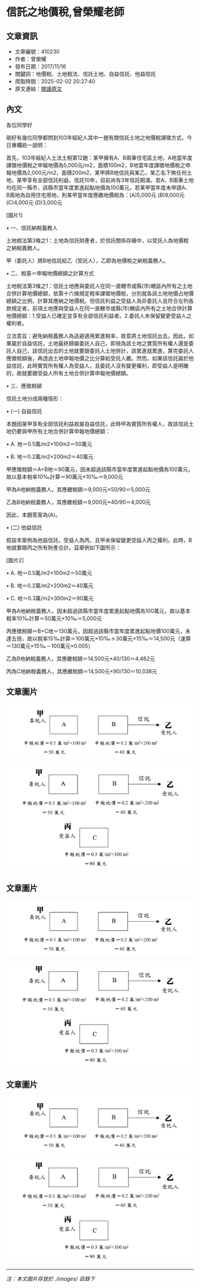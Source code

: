 # 信託之地價稅,曾榮耀老師

## 文章資訊
- 文章編號：410230
- 作者：曾榮耀
- 發布日期：2017/11/16
- 關鍵詞：地價稅、土地稅法、信託土地、自益信託、他益信託
- 爬取時間：2025-02-02 20:27:40
- 原文連結：[閱讀原文](https://real-estate.get.com.tw/Columns/detail.aspx?no=410230)

## 內文
各位同學好

剛好有幾位同學都問到103年經紀人其中一題有關信託土地之地價稅課徵方式，今日專欄統一說明：

首先，103年經紀人土法土稅第12題：某甲擁有A、B兩筆住宅區土地，A地當年度課徵地價稅之申報地價為5,000元/m2，面積100m2，B地當年度課徵地價稅之申報地價為2,000元/m2，面積200m2，某甲將B地信託與某乙，某乙名下無任何土地，某甲享有全部信託利益，信託10年，目前尚有3年信託期滿，若A、B兩筆土地均在同一縣市，該縣市當年度累進起點地價為100萬元，若某甲當年度未申請A、B兩地為自用住宅用地，則某甲當年度應繳地價稅為：(A)5,000元 (B)9,000元 (C)4,000元 (D)3,000元

[圖片1]

• 一、信託納稅義務人

土地稅法第3條之1：土地為信託財產者，於信託關係存續中，以受託人為地價稅之納稅義務人。

甲（委託人）將B地信託給乙（受託人），乙即為地價稅之納稅義務人。

• 二、稅基＝申報地價總額之計算方式

土地稅法第3條之1：信託土地應與委託人在同一直轄市或縣(市)轄區內所有之土地合併計算地價總額，依第十六條規定稅率課徵地價稅，分別就各該土地地價占地價總額之比例，計算其應納之地價稅。但信託利益之受益人為非委託人且符合左列各款規定者，前項土地應與受益人在同一直轄市或縣(市)轄區內所有之土地合併計算地價總額：1.受益人已確定並享有全部信託利益者。2.委託人未保留變更受益人之權利者。

立法意旨：避免納稅義務人為逃避適用累進稅率，故意將土地信託出去。因此，如果屬於自益信託，土地最終歸屬委託人自己，即視為該土地之實質所有權人還是委託人自己，該信託出去的土地就要跟委託人土地併計，該累進就累進，算完委託人應徵稅額後，再透過土地申報地價之比分算給受託人繳。然而，如果該信託屬於他益信託，此時實質所有權人為受益人，且委託人沒有變更權利，即受益人是明確的，故就要跟受益人所有土地合併計算申報地價總額。

• 三、應徵稅額

信託土地分成兩種情形：

• (一) 自益信託

本題因某甲享有全部信託利益故屬自益信託，此時甲為實質所有權人，故該信託土地仍要與甲所有土地合併計算申報地價總額：

• A. 地＝0.5萬/m2×100m2＝50萬元

• B. 地＝0.2萬/m2×200m2＝40萬元

甲應徵稅額＝A+B地＝90萬元，因未超過該縣市當年度累進起點地價為100萬元，故以基本稅率10‰計算＝90萬元×10‰＝9,000元

甲為A地納稅義務人，其應繳稅額＝9,000元×50/90＝5,000元

乙為B地納稅義務人，其應繳稅額＝9,000元×40/90＝4,000元

因此，本題答案為(A)。

• (二) 他益信託

假設本案例為他益信託，受益人為丙，且甲未保留變更受益人丙之權利，此時，B地就要跟丙之所有財產合計。茲舉例如下圖所示：

[圖片2]

• A. 地＝0.5萬/m2×100m2＝50萬元

• B. 地＝0.2萬/m2×200m2＝40萬元

• C. 地＝0.3萬/m2×300m2＝90萬元

甲為A地納稅義務人，因未超過該縣市當年度累進起點地價為100萬元，故以基本稅率10‰計算＝50萬元×10‰＝5,000元

丙應徵稅額＝B+C地＝130萬元，因超過該縣市當年度累進起點地價100萬元，未達五倍，故以稅率15‰計算＝100萬元×10‰＋30萬元×15‰＝14,500元（速算＝130萬元×15‰－100萬元×0.005）

乙為B地納稅義務人，其應繳稅額＝14,500元×40/130＝4,462元

丙為C地納稅義務人，其應繳稅額＝14,500元×90/130＝10,038元

## 文章圖片

![圖片1](./images/410230_2bf70483.png)

![圖片2](./images/410230_8b7268a4.png)

## 文章圖片

![圖片1](./images/410230_2bf70483.png)

![圖片2](./images/410230_8b7268a4.png)

## 文章圖片

![圖片1](./images/410230_2bf70483.png)

![圖片2](./images/410230_8b7268a4.png)


---
*注：本文圖片存放於 ./images/ 目錄下*
